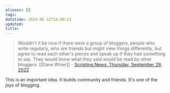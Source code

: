 ```yaml
---
aliases: []
tags: 
datetime: 2024-06-12T18:00:21
updated: 
title: 
---
```


> Wouldn't it be nice if there were a group of bloggers, people who write regularly, who are friends but might view things differently, but agree to read each other's pieces and speak up if they had something to say. They would know what they said would be read by other bloggers.
> [[Dave Winer]] - [Scripting News: Thursday, September 29, 2022](http://scripting.com/2022/09/29.html#a151000)

This is an important idea. It builds community and friends. It's one of the joys of blogging.